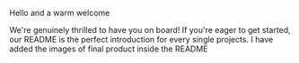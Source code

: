 Hello and a warm welcome

We're genuinely thrilled to have you on board! If you're eager to get started, our README is the perfect introduction for every single projects. I have added the images of final product inside the README 
